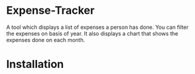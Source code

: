 # Expense-Tracker
A tool which displays a list of expenses a person has done. You can filter the expenses on basis of year. It also displays a chart that shows the expenses done on each month.
# Installation
